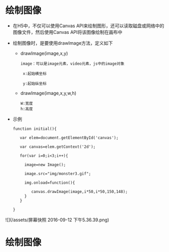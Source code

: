 # 绘制图像

* 在H5中，不仅可以使用Canvas API来绘制图形，还可以读取磁盘或网络中的图像文件，然后使用Canvas API将该图像绘制在画布中

* 绘制图像时，是要使用drawImage方法，定义如下

  * drawImage\(image,x,y\)

    ```
    image：可以是image元素，video元素，js中的image对象

     x:起始横坐标

     y:起始纵坐标
    ```

  * drawImage\(image,x,y,w,h\)

    ```
    W:宽度
    h:高度
    ```

- 示例

      function initial(){

         var elem=document.getElementById('canvas');

         var canvas=elem.getContext('2d');

         for(var i=0;i<3;i++){

           image=new Image();

           image.src="img/monster3.gif";

           img.onload=function(){

              canvas.drawImage(image,i*50,i*50,150,148);
           }
         }

      }
![](/assets/屏幕快照 2016-09-12 下午5.36.39.png)

# 绘制图像


